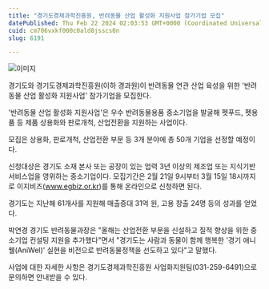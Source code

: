 ```yaml
---
title: "경기도경제과학진흥원, 반려동물 산업 활성화 지원사업 참가기업 모집"
datePublished: Thu Feb 22 2024 02:03:53 GMT+0000 (Coordinated Universal Time)
cuid: cm706vxkf000c0ald8jsscs0n
slug: 6191

---
```



![이미지](https://cdn.hashnode.com/res/hashnode/image/upload/v1739260652218/13820c12-331c-45fa-a8e5-c948dee064e5.jpeg)

경기도와 경기도경제과학진흥원(이하 경과원)이 반려동물 연관 산업 육성을 위한 '반려동물 산업 활성화 지원사업' 참가기업을 모집한다.

'반려동물 산업 활성화 지원사업'은 우수 반려동물용품 중소기업을 발굴해 펫푸드, 펫용품 등 제품 상용화와 판로개척, 산업전환을 지원하는 사업이다.

모집은 상용화, 판로개척, 산업전환 부문 등 3개 분야에 총 50개 기업을 선정할 예정이다.

신청대상은 경기도 소재 본사 또는 공장이 있는 업력 3년 이상의 제조업 또는 지식기반서비스업을 영위하는 중소기업이다. 모집기간은 2월 21일 9시부터 3월 15일 18시까지로 이지비즈(www.egbiz.or.kr)를 통해 온라인으로 신청하면 된다.

경기도는 지난해 61개사를 지원해 매출증대 31억 원, 고용 창출 24명 등의 성과를 얻었다.

박연경 경기도 반려동물과장은 "올해는 산업전환 부문을 신설하고 질적 향상을 위한 중소기업 컨설팅 지원을 추가했다"면서 "경기도는 사람과 동물이 함께 행복한 '경기 애니웰(AniWel)' 실현을 비전으로 반려동물정책을 선도하고 있다"고 말했다.

사업에 대한 자세한 사항은 경기도경제과학진흥원 사업화지원팀(031-259-6491)으로 문의하면 안내받을 수 있다.